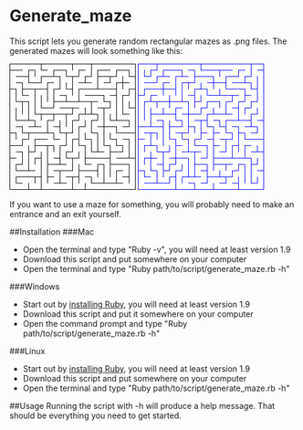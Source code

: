 # Generate_maze

This script lets you generate random rectangular mazes as .png files. The generated mazes will look something like this:

![maze 1](https://github.com/emilbonnek/generate_maze/blob/master/mazes/1.png)
![maze 2](https://github.com/emilbonnek/generate_maze/blob/master/mazes/2.png)

If you want to use a maze for something, you will probably need to make an entrance and an exit yourself.

##Installation
###Mac
*   Open the terminal and type "Ruby -v", you will need at least version 1.9
*   Download this script and put somewhere on your computer
*   Open the terminal and type "Ruby path/to/script/generate_maze.rb -h"

###Windows
*   Start out by [installing Ruby](http://rubyinstaller.org/), you will need at least version 1.9
*   Download this script and put it somewhere on your computer
*   Open the command prompt and type "Ruby path/to/script/generate_maze.rb -h"

###Linux
*   Start out by [installing Ruby](https://www.ruby-lang.org/en/documentation/installation/), you will need at least version 1.9
*   Download this script and put somewhere on your computer
*   Open the terminal and type "Ruby path/to/script/generate_maze.rb -h"

##Usage
Running the script with -h will produce a help message. That should be everything you need to get started.
